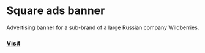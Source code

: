 # Square ads banner
Advertising banner for a sub-brand of a large Russian company Wildberries.

### [Visit](https://egorrya.github.io/banner/)
